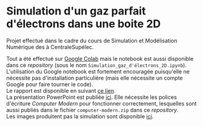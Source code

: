 # Simulation d'un gaz parfait d'électrons dans une boite 2D

Projet effectué dans le cadre du cours de Simulation et Modélisation Numérique  des à CentraleSupélec.

Tout a été effectué sur [Google Colab](https://colab.research.google.com/drive/11O2JB5RWZ8ODEAWr3wCPqffVzT4-XI-C?usp=sharing) mais le notebook est aussi disponible dans ce _repository_ (sous le nom `Simulation_gaz_d'électrons_2D.ipynb`). L'utilisation du Google notebook est fortement encouragée puisqu'elle ne nécessite pas d'installation particulière (mais elle nécessite un compte Google pour faire tourner le code).\
Le rapport est disponible en suivant [ce lien](https://drive.google.com/file/d/13GS3o0XTIsnAX_it2j6j0Gu5GpZ0ioVx/view?usp=sharing).\
La présentation PowerPoint est publiée [ici](https://docs.google.com/presentation/d/1543_jmB8cSDq-Gt0pbHDlkzj_IxiCdK9/export/pptx). Elle nécessite les polices d'écriture _Computer Modern_ pour fonctionner correctement, lesquelles sont aussi publiés dans le fichier `computer-modern.zip` dans ce _repository_.\
Les images produitent pas la simulation sont disponible [ici](https://drive.google.com/drive/folders/17mHZJ2QDRhgV3YhNvAH6ZR9W-_bVINx0?usp=sharing).
